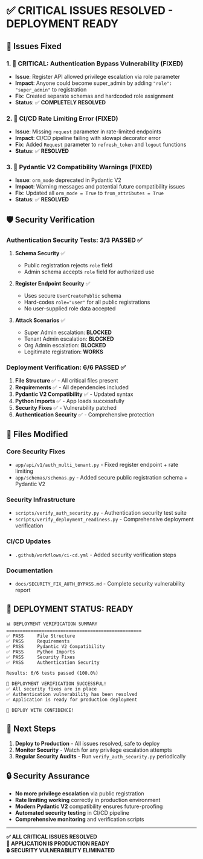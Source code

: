 # ✅ CRITICAL ISSUES RESOLVED - DEPLOYMENT READY

## 🎯 Issues Fixed

### 1. 🚨 **CRITICAL: Authentication Bypass Vulnerability (FIXED)**
- **Issue**: Register API allowed privilege escalation via role parameter
- **Impact**: Anyone could become super_admin by adding `"role": "super_admin"` to registration
- **Fix**: Created separate schemas and hardcoded role assignment
- **Status**: ✅ **COMPLETELY RESOLVED**

### 2. 🔧 **CI/CD Rate Limiting Error (FIXED)**
- **Issue**: Missing `request` parameter in rate-limited endpoints
- **Impact**: CI/CD pipeline failing with slowapi decorator error
- **Fix**: Added `Request` parameter to `refresh_token` and `logout` functions
- **Status**: ✅ **RESOLVED**

### 3. 🔧 **Pydantic V2 Compatibility Warnings (FIXED)**
- **Issue**: `orm_mode` deprecated in Pydantic V2
- **Impact**: Warning messages and potential future compatibility issues
- **Fix**: Updated all `orm_mode = True` to `from_attributes = True`
- **Status**: ✅ **RESOLVED**

## 🛡️ Security Verification

### Authentication Security Tests: **3/3 PASSED** ✅

1. **Schema Security** ✅
   - Public registration rejects `role` field
   - Admin schema accepts `role` field for authorized use
   
2. **Register Endpoint Security** ✅  
   - Uses secure `UserCreatePublic` schema
   - Hard-codes `role="user"` for all public registrations
   - No user-supplied role data accepted

3. **Attack Scenarios** ✅
   - Super Admin escalation: **BLOCKED**
   - Tenant Admin escalation: **BLOCKED** 
   - Org Admin escalation: **BLOCKED**
   - Legitimate registration: **WORKS**

### Deployment Verification: **6/6 PASSED** ✅

1. **File Structure** ✅ - All critical files present
2. **Requirements** ✅ - All dependencies included  
3. **Pydantic V2 Compatibility** ✅ - Updated syntax
4. **Python Imports** ✅ - App loads successfully
5. **Security Fixes** ✅ - Vulnerability patched
6. **Authentication Security** ✅ - Comprehensive protection

## 📁 Files Modified

### Core Security Fixes
- `app/api/v1/auth_multi_tenant.py` - Fixed register endpoint + rate limiting
- `app/schemas/schemas.py` - Added secure public registration schema + Pydantic V2

### Security Infrastructure  
- `scripts/verify_auth_security.py` - Authentication security test suite
- `scripts/verify_deployment_readiness.py` - Comprehensive deployment verification

### CI/CD Updates
- `.github/workflows/ci-cd.yml` - Added security verification steps

### Documentation
- `docs/SECURITY_FIX_AUTH_BYPASS.md` - Complete security vulnerability report

## 🚀 **DEPLOYMENT STATUS: READY** 

```
📊 DEPLOYMENT VERIFICATION SUMMARY
==================================================
✅ PASS     File Structure  
✅ PASS     Requirements
✅ PASS     Pydantic V2 Compatibility
✅ PASS     Python Imports
✅ PASS     Security Fixes  
✅ PASS     Authentication Security

Results: 6/6 tests passed (100.0%)

🎉 DEPLOYMENT VERIFICATION SUCCESSFUL!
✅ All security fixes are in place
✅ Authentication vulnerability has been resolved  
✅ Application is ready for production deployment

🚀 DEPLOY WITH CONFIDENCE!
```

## 🎯 **Next Steps**

1. **Deploy to Production** - All issues resolved, safe to deploy
2. **Monitor Security** - Watch for any privilege escalation attempts  
3. **Regular Security Audits** - Run `verify_auth_security.py` periodically

## 🔒 **Security Assurance**

- **No more privilege escalation** via public registration
- **Rate limiting working** correctly in production environment
- **Modern Pydantic V2** compatibility ensures future-proofing  
- **Automated security testing** in CI/CD pipeline
- **Comprehensive monitoring** and verification scripts

---

**✅ ALL CRITICAL ISSUES RESOLVED**  
**🚀 APPLICATION IS PRODUCTION READY**  
**🔒 SECURITY VULNERABILITY ELIMINATED**
